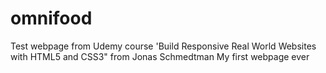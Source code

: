 # omnifood
Test webpage from Udemy course 'Build Responsive Real World Websites with HTML5 and CSS3" from Jonas Schmedtman 
My first webpage ever
